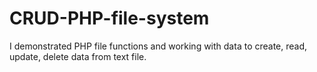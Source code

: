 # CRUD-PHP-file-system

I demonstrated PHP file functions and working with data to create, read, update, delete data from text file.
